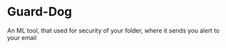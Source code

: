 # Guard-Dog
 An ML tool, that used for security of your folder, where it sends you alert to your email
